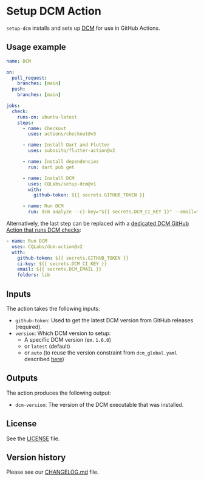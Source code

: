 # Setup DCM Action

`setup-dcm` installs and sets up [DCM](https://dcm.dev/) for use in GitHub Actions.

## Usage example

```yml
name: DCM

on:
  pull_request:
    branches: [main]
  push:
    branches: [main]

jobs:
  check:
    runs-on: ubuntu-latest
    steps:
      - name: Checkout
        uses: actions/checkout@v3

      - name: Install Dart and Flutter
        uses: subosito/flutter-action@v2

      - name: Install dependencies
        run: dart pub get

      - name: Install DCM
        uses: CQLabs/setup-dcm@v1
        with:
          github-token: ${{ secrets.GITHUB_TOKEN }}

      - name: Run DCM
        run: dcm analyze --ci-key="${{ secrets.DCM_CI_KEY }}" --email="${{ secrets.DCM_EMAIL }}" lib
```

Alternatively, the last step can be replaced with a [dedicated DCM GitHub Action that runs DCM checks](https://github.com/CQLabs/dcm-action):

```yml
- name: Run DCM
  uses: CQLabs/dcm-action@v2
  with:
    github-token: ${{ secrets.GITHUB_TOKEN }}
    ci-key: ${{ secrets.DCM_CI_KEY }}
    email: ${{ secrets.DCM_EMAIL }}
    folders: lib
```

## Inputs

The action takes the following inputs:

- `github-token`: Used to get the latest DCM version from GitHub releases (required).
- `version`: Which DCM version to setup:
  - A specific DCM version (ex. `1.6.0`)
  - or `latest` (default)
  - or `auto` (to reuse the version constraint from `dcm_global.yaml` described [here](https://dcm.dev/docs/configuration/global-configuration/))

## Outputs

The action produces the following output:

- `dcm-version`: The version of the DCM executable that was installed.

## License

See the [LICENSE](LICENSE) file.

## Version history

Please see our [CHANGELOG.md](CHANGELOG.md) file.
